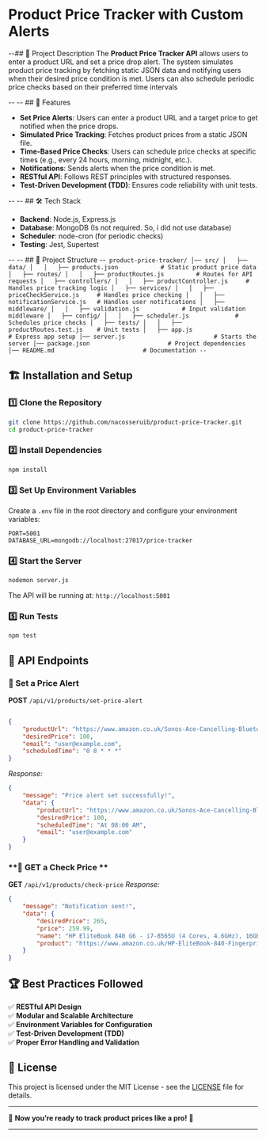 # Product Price Tracker with Custom Alerts

--## 📌 Project Description
The **Product Price Tracker API** allows users to enter a product URL and set a price drop alert. The system simulates product price tracking by fetching static JSON data and notifying users when their desired price condition is met. Users can also schedule periodic price checks based on their preferred time intervals

--
-- ## 🚀 Features
- **Set Price Alerts**: Users can enter a product URL and a target price to get notified when the price drops.
- **Simulated Price Tracking**: Fetches product prices from a static JSON file.
- **Time-Based Price Checks**: Users can schedule price checks at specific times (e.g., every 24 hours, morning, midnight, etc.).
- **Notifications**: Sends alerts when the price condition is met.
- **RESTful API**: Follows REST principles with structured responses.
- **Test-Driven Development (TDD)**: Ensures code reliability with unit tests.

--
-- ## 🛠️ Tech Stack
- **Backend**: Node.js, Express.js
- **Database**: MongoDB (Is not required. So, i did not use database)
- **Scheduler**: node-cron (for periodic checks)
- **Testing**: Jest, Supertest

--
-- ## 📂 Project Structure
--```
product-price-tracker/
│── src/
│   ├── data/
│   │   ├── products.json            # Static product price data
│   ├── routes/
│   │   ├── productRoutes.js         # Routes for API requests
│   ├── controllers/
│   │   ├── productController.js     # Handles price tracking logic
│   ├── services/
│   │   ├── priceCheckService.js     # Handles price checking
│   │   ├── notificationService.js   # Handles user notifications
│   ├── middleware/
│   │   ├── validation.js            # Input validation middleware
│   ├── config/
│   │   ├── scheduler.js             # Schedules price checks
│   ├── tests/
│   │   ├── productRoutes.test.js    # Unit tests
│   ├── app.js                       # Express app setup
│── server.js                         # Starts the server
│── package.json                      # Project dependencies
│── README.md                         # Documentation
--```

## 🏗️ Installation and Setup
### **1️⃣ Clone the Repository**
```sh
git clone https://github.com/nacosseruib/product-price-tracker.git
cd product-price-tracker
```

### **2️⃣ Install Dependencies**
```sh
npm install
```

### **3️⃣ Set Up Environment Variables**
Create a `.env` file in the root directory and configure your environment variables:
```env
PORT=5001
DATABASE_URL=mongodb://localhost:27017/price-tracker
```

### **4️⃣ Start the Server**
```sh
nodemon server.js
```
The API will be running at: `http://localhost:5001`

### **5️⃣ Run Tests**
```sh
npm test
```

## 📡 API Endpoints
### **🔹 Set a Price Alert**
**POST** `/api/v1/products/set-price-alert`
```json

{
    "productUrl": "https://www.amazon.co.uk/Sonos-Ace-Cancelling-Bluetooth-Headphones-White/dp/B0D37R7X6Z/?_encoding=UTF8&pd_rd_w=LcyPT&content-id=amzn1.sym.cac358f1-91b6-4ef5-baf3-9844c55779e6&pf_rd_p=cac358f1-91b6-4ef5-baf3-9844c55779e6&pf_rd_r=S8GVS2TK03XFSZCQRY6S&pd_rd_wg=btCy2&pd_rd_r=0bd373bc-fe3a-4e54-a522-b575ade7787f&ref_=pd_hp_d_atf_dealz_cs&th=1",
    "desiredPrice": 100,
    "email": "user@example.com",
    "scheduledTime": "0 8 * * *"
}
```
_Response:_
```json
{
    "message": "Price alert set successfully!",
    "data": {
        "productUrl": "https://www.amazon.co.uk/Sonos-Ace-Cancelling-Bluetooth-Headphones-White/dp/B0D37R7X6Z/?_encoding=UTF8&pd_rd_w=LcyPT&content-id=amzn1.sym.cac358f1-91b6-4ef5-baf3-9844c55779e6&pf_rd_p=cac358f1-91b6-4ef5-baf3-9844c55779e6&pf_rd_r=S8GVS2TK03XFSZCQRY6S&pd_rd_wg=btCy2&pd_rd_r=0bd373bc-fe3a-4e54-a522-b575ade7787f&ref_=pd_hp_d_atf_dealz_cs&th=1",
        "desiredPrice": 100,
        "scheduledTime": "At 08:00 AM",
        "email": "user@example.com"
    }
}
```

### **🔹 GET a Check Price **
**GET** `/api/v1/products/check-price`
_Response:_
```json
{
    "message": "Notification sent!",
    "data": {
        "desiredPrice": 265,
        "price": 259.99,
        "name": "HP EliteBook 840 G6 - i7-8565U (4 Cores, 4.6GHz), 16GB DDR4, 1TB NVMe, UHD Graphics, Fingerprint, SD & Smart Card reader, WIFI 5 & BT 4.2, UK keyboard Layout, Windows 11 Pro - 14” Ultrabook (Renewed)",
        "product": "https://www.amazon.co.uk/HP-EliteBook-840-Fingerprint-Ultrabook/dp/B0C1KMLT83/?_encoding=UTF8&pd_rd_w=CwV1E&content-id=amzn1.sym.a4ac6c4d-6ae7-4d95-b5e0-812c9dcfc72e%3Aamzn1.symc.fc11ad14-99c1-406b-aa77-051d0ba1aade&pf_rd_p=a4ac6c4d-6ae7-4d95-b5e0-812c9dcfc72e&pf_rd_r=S8GVS2TK03XFSZCQRY6S&pd_rd_wg=btCy2&pd_rd_r=0bd373bc-fe3a-4e54-a522-b575ade7787f&ref_=pd_hp_d_atf_ci_mcx_mr_ca_hp_atf_d"
    }
}
```


## 🏆 Best Practices Followed
✅ **RESTful API Design**  
✅ **Modular and Scalable Architecture**  
✅ **Environment Variables for Configuration**  
✅ **Test-Driven Development (TDD)**  
✅ **Proper Error Handling and Validation**  

## 📜 License
This project is licensed under the MIT License - see the [LICENSE](LICENSE) file for details.

---

🎉 **Now you’re ready to track product prices like a pro!** 🚀

---
